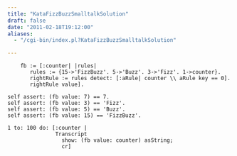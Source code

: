 ```yaml
---
title: "KataFizzBuzzSmalltalkSolution"
draft: false
date: "2011-02-18T19:12:00"
aliases:
  - "/cgi-bin/index.pl?KataFizzBuzzSmalltalkSolution"

---
```

        fb := [:counter| |rules|
           rules := {15->'FizzBuzz'. 5->'Buzz'. 3->'Fizz'. 1->counter}.
           rightRule := rules detect: [:aRule| counter \\ aRule key == 0].
           rightRule value].  

    self assert: (fb value: 7) == 7.
    self assert: (fb value: 3) == 'Fizz'.
    self assert: (fb value: 5) == 'Buzz'.
    self assert: (fb value: 15) == 'FizzBuzz'.

    1 to: 100 do: [:counter | 
                   Transcript 
                     show: (fb value: counter) asString;
                     cr]
